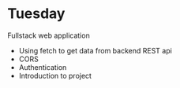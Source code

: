 # Tuesday

Fullstack web application

- Using fetch to get data from backend REST api
- CORS
- Authentication
- Introduction to project

